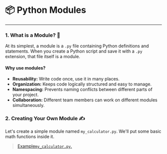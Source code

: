 # 📦 Python Modules

---
### 1. What is a Module? 🤔
At its simplest, a module is a `.py` file containing Python definitions and statements. When you create a Python script and save it with a `.py` extension, that file itself is a module.

#### Why use modules?

- **Reusability:** Write code once, use it in many places.
- **Organization:** Keeps code logically structured and easy to manage.
- **Namespacing:** Prevents naming conflicts between different parts of your project.
- **Collaboration:** Different team members can work on different modules simultaneously.

### 2. Creating Your Own Module ✍️
Let's create a simple module named `my_calculator.py`. We'll put some basic math functions inside it.

>[Example`my_calculator.py`.](https://github.com/SonaniAkshit/e-commerce-clothstore-system-PHP/tree/main/Fashion%20Fusion/screenshots/README.md)


